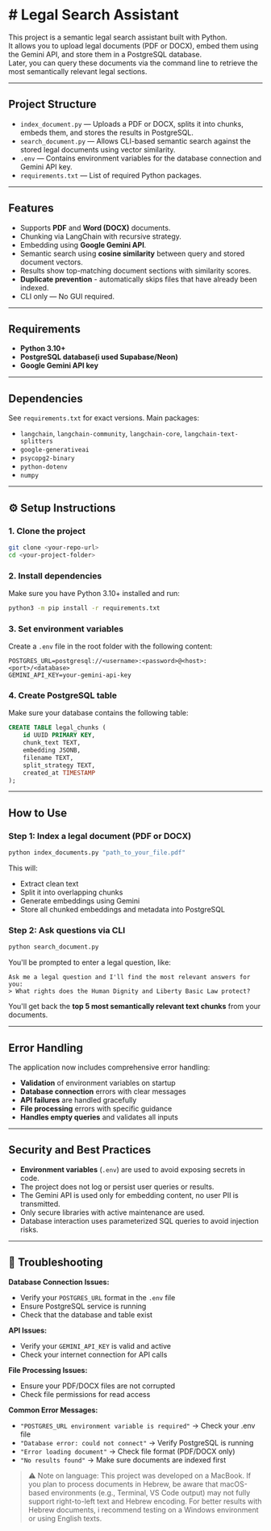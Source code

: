 # # Legal Search Assistant

This project is a semantic legal search assistant built with Python.  
It allows you to upload legal documents (PDF or DOCX), embed them using the Gemini API, and store them in a PostgreSQL database.  
Later, you can query these documents via the command line to retrieve the most semantically relevant legal sections.

---

## Project Structure

- `index_document.py` — Uploads a PDF or DOCX, splits it into chunks, embeds them, and stores the results in PostgreSQL.
- `search_document.py` — Allows CLI-based semantic search against the stored legal documents using vector similarity.
- `.env` — Contains environment variables for the database connection and Gemini API key.
- `requirements.txt` — List of required Python packages.

---

## Features

- Supports **PDF** and **Word (DOCX)** documents.
- Chunking via LangChain with recursive strategy.
- Embedding using **Google Gemini API**.
- Semantic search using **cosine similarity** between query and stored document vectors.
- Results show top-matching document sections with similarity scores.
- **Duplicate prevention** - automatically skips files that have already been indexed.
- CLI only — No GUI required.

---

## Requirements

- **Python 3.10+**
- **PostgreSQL database(i used Supabase/Neon)**
- **Google Gemini API key**

---

## Dependencies

See `requirements.txt` for exact versions. Main packages:
- `langchain`, `langchain-community`, `langchain-core`, `langchain-text-splitters`
- `google-generativeai`
- `psycopg2-binary`
- `python-dotenv`
- `numpy`

---

## ⚙️ Setup Instructions

### 1. Clone the project
```bash
git clone <your-repo-url>
cd <your-project-folder>
```

### 2. Install dependencies
Make sure you have Python 3.10+ installed and run:
```bash
python3 -m pip install -r requirements.txt


```

### 3. Set environment variables
Create a `.env` file in the root folder with the following content:
```env
POSTGRES_URL=postgresql://<username>:<password>@<host>:<port>/<database>
GEMINI_API_KEY=your-gemini-api-key
```

### 4. Create PostgreSQL table
Make sure your database contains the following table:
```sql
CREATE TABLE legal_chunks (
    id UUID PRIMARY KEY,
    chunk_text TEXT,
    embedding JSONB,
    filename TEXT,
    split_strategy TEXT,
    created_at TIMESTAMP
);
```

---

## How to Use

### Step 1: Index a legal document (PDF or DOCX)
```bash
python index_documents.py "path_to_your_file.pdf"
```

This will:
- Extract clean text
- Split it into overlapping chunks
- Generate embeddings using Gemini
- Store all chunked embeddings and metadata into PostgreSQL

### Step 2: Ask questions via CLI
```bash
python search_document.py
```

You'll be prompted to enter a legal question, like:
```text
Ask me a legal question and I'll find the most relevant answers for you:
> What rights does the Human Dignity and Liberty Basic Law protect?
```

You'll get back the **top 5 most semantically relevant text chunks** from your documents.

---

## Error Handling

The application now includes comprehensive error handling:
- **Validation** of environment variables on startup
- **Database connection** errors with clear messages
- **API failures** are handled gracefully
- **File processing** errors with specific guidance
- **Handles empty queries** and validates all inputs

---

## Security and Best Practices

- **Environment variables** (`.env`) are used to avoid exposing secrets in code.
- The project does not log or persist user queries or results.
- The Gemini API is used only for embedding content, no user PII is transmitted.
- Only secure libraries with active maintenance are used.
- Database interaction uses parameterized SQL queries to avoid injection risks.

---

## 🔧 Troubleshooting

**Database Connection Issues:**
- Verify your `POSTGRES_URL` format in the `.env` file
- Ensure PostgreSQL service is running
- Check that the database and table exist

**API Issues:**
- Verify your `GEMINI_API_KEY` is valid and active
- Check your internet connection for API calls

**File Processing Issues:**
- Ensure your PDF/DOCX files are not corrupted
- Check file permissions for read access

**Common Error Messages:**
- `"POSTGRES_URL environment variable is required"` → Check your .env file
- `"Database error: could not connect"` → Verify PostgreSQL is running
- `"Error loading document"` → Check file format (PDF/DOCX only)
- `"No results found"` → Make sure documents are indexed first


> ⚠️ Note on language:
> This project was developed on a MacBook. If you plan to process documents in Hebrew, be aware that macOS-based environments (e.g., Terminal, VS Code output) may not fully support right-to-left text and Hebrew encoding. For better results with Hebrew documents, i recommend testing on a Windows environment or using English texts.









